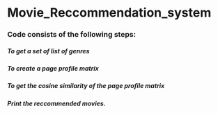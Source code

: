 # Movie_Reccommendation_system
### Code consists of the following steps:
##### To get a set of list of genres
##### To create a page profile matrix
##### To get the cosine similarity of the page profile matrix
##### Print the reccommended movies.
